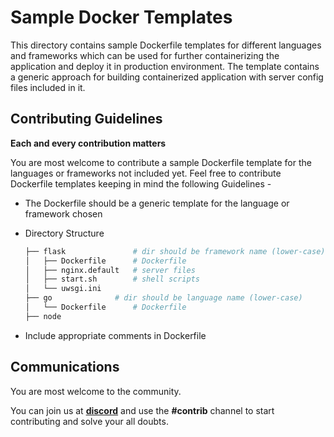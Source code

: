 # Sample Docker Templates

This directory contains sample Dockerfile templates for different languages and
frameworks which can be used for further containerizing the application and deploy
it in production environment. The template contains a generic approach for building
containerized application with server config files included in it.

## Contributing Guidelines

**Each and every contribution matters**

You are most welcome to contribute a sample Dockerfile template for the languages or
frameworks not included yet. Feel free to contribute Dockerfile templates keeping
in mind the following Guidelines - 

* The Dockerfile should be a generic template for the language or framework chosen
* Directory Structure 

	```bash
	├── flask   			# dir should be framework name (lower-case)
	│	├── Dockerfile		# Dockerfile
	│	├── nginx.default	# server files
	│	├── start.sh		# shell scripts
	│	└── uwsgi.ini
	├── go				# dir should be language name (lower-case)
	│	└── Dockerfile		# Dockerfile
	├── node

	```
	
* Include appropriate comments in Dockerfile

## Communications

You are most welcome to the community. 

You can join us at **[discord](https://discord.gg/jsRG5qx2gp)**  and use the __#contrib__ channel
to start contributing and solve your all doubts.

